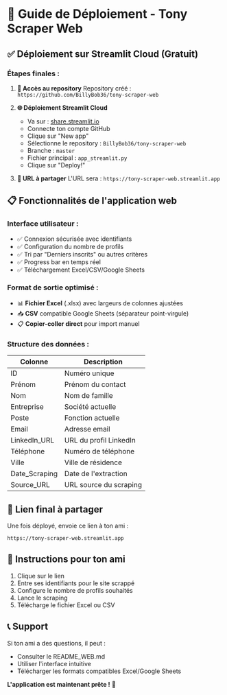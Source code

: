 # 🚀 Guide de Déploiement - Tony Scraper Web

## ✅ Déploiement sur Streamlit Cloud (Gratuit)

### **Étapes finales :**

1. **🔗 Accès au repository**
   Repository créé : `https://github.com/BillyBob36/tony-scraper-web`

2. **🌐 Déploiement Streamlit Cloud**
   - Va sur : [share.streamlit.io](https://share.streamlit.io)
   - Connecte ton compte GitHub
   - Clique sur "New app"
   - Sélectionne le repository : `BillyBob36/tony-scraper-web`
   - Branche : `master`
   - Fichier principal : `app_streamlit.py`
   - Clique sur "Deploy!"

3. **📱 URL à partager**
   L'URL sera : `https://tony-scraper-web.streamlit.app`

## 📋 Fonctionnalités de l'application web

### **Interface utilisateur :**
- ✅ Connexion sécurisée avec identifiants
- ✅ Configuration du nombre de profils
- ✅ Tri par "Derniers inscrits" ou autres critères
- ✅ Progress bar en temps réel
- ✅ Téléchargement Excel/CSV/Google Sheets

### **Format de sortie optimisé :**
- 📊 **Fichier Excel** (.xlsx) avec largeurs de colonnes ajustées
- 📥 **CSV** compatible Google Sheets (séparateur point-virgule)
- 📋 **Copier-coller direct** pour import manuel

### **Structure des données :**
| Colonne | Description |
|---------|-------------|
| ID | Numéro unique |
| Prénom | Prénom du contact |
| Nom | Nom de famille |
| Entreprise | Société actuelle |
| Poste | Fonction actuelle |
| Email | Adresse email |
| LinkedIn_URL | URL du profil LinkedIn |
| Téléphone | Numéro de téléphone |
| Ville | Ville de résidence |
| Date_Scraping | Date de l'extraction |
| Source_URL | URL source du scraping |

## 🔗 Lien final à partager

Une fois déployé, envoie ce lien à ton ami :
```
https://tony-scraper-web.streamlit.app
```

## 🎯 Instructions pour ton ami

1. Clique sur le lien
2. Entre ses identifiants pour le site scrappé
3. Configure le nombre de profils souhaités
4. Lance le scraping
5. Télécharge le fichier Excel ou CSV

## 📞 Support

Si ton ami a des questions, il peut :
- Consulter le README_WEB.md
- Utiliser l'interface intuitive
- Télécharger les formats compatibles Excel/Google Sheets

**L'application est maintenant prête !** 🎉